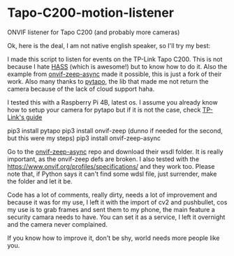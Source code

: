 # Tapo-C200-motion-listener
ONVIF listener for Tapo C200 (and probably more cameras)


Ok, here is the deal, I am not native english speaker, so I'll try my best:

I made this script to listen for events on the TP-Link Tapo C200. This is not because I hate [HASS](https://www.home-assistant.io/) (which is awesome!) but to know how to do it. Also the example from [onvif-zeep-async](https://github.com/hunterjm/python-onvif-zeep-async) made it possible, this is just a fork of their work. Also many thanks to [pytapo](https://github.com/JurajNyiri/pytapo), the lib that made me not return the camera because of the lack of cloud support haha.

I tested this with a Raspberry Pi 4B, latest os. I assume you already know how to setup your camera for pytapo but if it is not the case, check [TP-Link's guide](https://www.tp-link.com/us/support/faq/2680/)

pip3 install pytapo
pip3 install onvif-zeep (dunno if needed for the second, but this were my steps)
pip3 install onvif-zeep-async 

Go to the [onvif-zeep-async](https://github.com/hunterjm/python-onvif-zeep-async) repo and download their wsdl folder. It is really important, as the onvif-zeep defs are broken. I also tested with the https://www.onvif.org/profiles/specifications/ and they work too. Please note that, if Python says it can't find some wdsl file, just surrender, make the folder and let it be. 

Code has a lot of comments, really dirty, needs a lot of improvement and because it was for my use, I left it with the import of cv2 and pushbullet, cos my use is to grab frames and sent them to my phone, the main feature a security camara needs to have. You can set it as a service, I left it overnight and the camera never complained.

If you know how to improve it, don't be shy, world needs more people like you.

